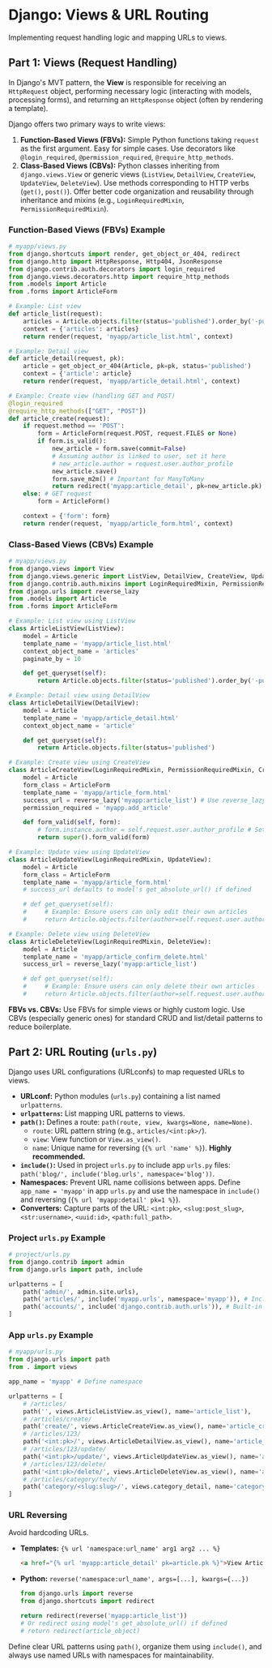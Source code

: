 # Django: Views & URL Routing

Implementing request handling logic and mapping URLs to views.

## Part 1: Views (Request Handling)

In Django's MVT pattern, the **View** is responsible for receiving an `HttpRequest` object, performing necessary logic (interacting with models, processing forms), and returning an `HttpResponse` object (often by rendering a template).

Django offers two primary ways to write views:

1.  **Function-Based Views (FBVs):** Simple Python functions taking `request` as the first argument. Easy for simple cases. Use decorators like `@login_required`, `@permission_required`, `@require_http_methods`.
2.  **Class-Based Views (CBVs):** Python classes inheriting from `django.views.View` or generic views (`ListView`, `DetailView`, `CreateView`, `UpdateView`, `DeleteView`). Use methods corresponding to HTTP verbs (`get()`, `post()`). Offer better code organization and reusability through inheritance and mixins (e.g., `LoginRequiredMixin`, `PermissionRequiredMixin`).

### Function-Based Views (FBVs) Example

```python
# myapp/views.py
from django.shortcuts import render, get_object_or_404, redirect
from django.http import HttpResponse, Http404, JsonResponse
from django.contrib.auth.decorators import login_required
from django.views.decorators.http import require_http_methods
from .models import Article
from .forms import ArticleForm

# Example: List view
def article_list(request):
    articles = Article.objects.filter(status='published').order_by('-publish_date')
    context = {'articles': articles}
    return render(request, 'myapp/article_list.html', context)

# Example: Detail view
def article_detail(request, pk):
    article = get_object_or_404(Article, pk=pk, status='published')
    context = {'article': article}
    return render(request, 'myapp/article_detail.html', context)

# Example: Create view (handling GET and POST)
@login_required
@require_http_methods(["GET", "POST"])
def article_create(request):
    if request.method == 'POST':
        form = ArticleForm(request.POST, request.FILES or None)
        if form.is_valid():
            new_article = form.save(commit=False)
            # Assuming author is linked to user, set it here
            # new_article.author = request.user.author_profile
            new_article.save()
            form.save_m2m() # Important for ManyToMany
            return redirect('myapp:article_detail', pk=new_article.pk) # Redirect after POST
    else: # GET request
        form = ArticleForm()

    context = {'form': form}
    return render(request, 'myapp/article_form.html', context)
```

### Class-Based Views (CBVs) Example

```python
# myapp/views.py
from django.views import View
from django.views.generic import ListView, DetailView, CreateView, UpdateView, DeleteView
from django.contrib.auth.mixins import LoginRequiredMixin, PermissionRequiredMixin
from django.urls import reverse_lazy
from .models import Article
from .forms import ArticleForm

# Example: List view using ListView
class ArticleListView(ListView):
    model = Article
    template_name = 'myapp/article_list.html'
    context_object_name = 'articles'
    paginate_by = 10

    def get_queryset(self):
        return Article.objects.filter(status='published').order_by('-publish_date')

# Example: Detail view using DetailView
class ArticleDetailView(DetailView):
    model = Article
    template_name = 'myapp/article_detail.html'
    context_object_name = 'article'

    def get_queryset(self):
        return Article.objects.filter(status='published')

# Example: Create view using CreateView
class ArticleCreateView(LoginRequiredMixin, PermissionRequiredMixin, CreateView):
    model = Article
    form_class = ArticleForm
    template_name = 'myapp/article_form.html'
    success_url = reverse_lazy('myapp:article_list') # Use reverse_lazy for URLs in class attributes
    permission_required = 'myapp.add_article'

    def form_valid(self, form):
        # form.instance.author = self.request.user.author_profile # Set author automatically
        return super().form_valid(form)

# Example: Update view using UpdateView
class ArticleUpdateView(LoginRequiredMixin, UpdateView):
    model = Article
    form_class = ArticleForm
    template_name = 'myapp/article_form.html'
    # success_url defaults to model's get_absolute_url() if defined

    # def get_queryset(self):
    #     # Example: Ensure users can only edit their own articles
    #     return Article.objects.filter(author=self.request.user.author_profile)

# Example: Delete view using DeleteView
class ArticleDeleteView(LoginRequiredMixin, DeleteView):
    model = Article
    template_name = 'myapp/article_confirm_delete.html'
    success_url = reverse_lazy('myapp:article_list')

    # def get_queryset(self):
    #     # Example: Ensure users can only delete their own articles
    #     return Article.objects.filter(author=self.request.user.author_profile)
```

**FBVs vs. CBVs:** Use FBVs for simple views or highly custom logic. Use CBVs (especially generic ones) for standard CRUD and list/detail patterns to reduce boilerplate.

## Part 2: URL Routing (`urls.py`)

Django uses URL configurations (URLconfs) to map requested URLs to views.

*   **URLconf:** Python modules (`urls.py`) containing a list named `urlpatterns`.
*   **`urlpatterns`:** List mapping URL patterns to views.
*   **`path()`:** Defines a route: `path(route, view, kwargs=None, name=None)`.
    *   `route`: URL pattern string (e.g., `articles/<int:pk>/`).
    *   `view`: View function or `View.as_view()`.
    *   `name`: Unique name for reversing (`{% url 'name' %}`). **Highly recommended.**
*   **`include()`:** Used in project `urls.py` to include app `urls.py` files: `path('blog/', include('blog.urls', namespace='blog'))`.
*   **Namespaces:** Prevent URL name collisions between apps. Define `app_name = 'myapp'` in app `urls.py` and use the namespace in `include()` and reversing (`{% url 'myapp:detail' pk=1 %}`).
*   **Converters:** Capture parts of the URL: `<int:pk>`, `<slug:post_slug>`, `<str:username>`, `<uuid:id>`, `<path:full_path>`.

### Project `urls.py` Example

```python
# project/urls.py
from django.contrib import admin
from django.urls import path, include

urlpatterns = [
    path('admin/', admin.site.urls),
    path('articles/', include('myapp.urls', namespace='myapp')), # Include app URLs
    path('accounts/', include('django.contrib.auth.urls')), # Built-in auth
]
```

### App `urls.py` Example

```python
# myapp/urls.py
from django.urls import path
from . import views

app_name = 'myapp' # Define namespace

urlpatterns = [
    # /articles/
    path('', views.ArticleListView.as_view(), name='article_list'),
    # /articles/create/
    path('create/', views.ArticleCreateView.as_view(), name='article_create'),
    # /articles/123/
    path('<int:pk>/', views.ArticleDetailView.as_view(), name='article_detail'),
    # /articles/123/update/
    path('<int:pk>/update/', views.ArticleUpdateView.as_view(), name='article_update'),
    # /articles/123/delete/
    path('<int:pk>/delete/', views.ArticleDeleteView.as_view(), name='article_delete'),
    # /articles/category/tech/
    path('category/<slug:slug>/', views.category_detail, name='category_detail'), # Assuming FBV category_detail exists
]
```

### URL Reversing

Avoid hardcoding URLs.

*   **Templates:** `{% url 'namespace:url_name' arg1 arg2 ... %}`
    ```html
    <a href="{% url 'myapp:article_detail' pk=article.pk %}">View Article</a>
    ```
*   **Python:** `reverse('namespace:url_name', args=[...], kwargs={...})`
    ```python
    from django.urls import reverse
    from django.shortcuts import redirect

    return redirect(reverse('myapp:article_list'))
    # Or redirect using model's get_absolute_url() if defined
    # return redirect(article_object)
    ```

Define clear URL patterns using `path()`, organize them using `include()`, and always use named URLs with namespaces for maintainability.